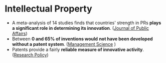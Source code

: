 # Intellectual Property

* A meta-analysis of 14 studies finds that countries' strength in PRs **plays a significant role in determining its innovation**. \([Journal of Public Affairs](https://0x0.la/u/K9fgvb6.pdf)\)
* Between **0 and 65% of inventions would** **not have been developed without a patent system**. \([Management Science](https://0x0.la/u/xHO6rMD.pdf#page=4)  \)
* Patents provide a fairly **reliable measure of innovative activity**. \([Research Policy](https://citeseerx.ist.psu.edu/viewdoc/download?doi=10.1.1.201.8184&rep=rep1&type=pdf)\)

